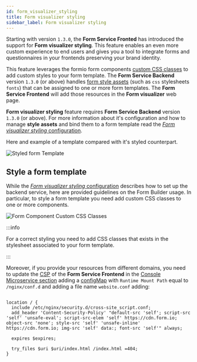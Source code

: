 ```yaml
---
id: form_visualizer_styling
title: Form visualizer styling
sidebar_label: Form visualizer styling
---
```


<!--
WARNING: this file was automatically generated by Mia-Platform Doc Aggregator.
DO NOT MODIFY IT BY HAND.
Instead, modify the source file and run the aggregator to regenerate this file.
-->

Starting with version `1.3.0`, the **Form Service Fronted** has introduced the support for **Form visualizer styling**. This feature enables an even more custom experience to end users and gives you a tool to integrate forms and questionnaires in your frontends preserving your brand identity.

This feature leverages the formio form components [custom CSS classes](https://help.form.io/userguide/forms/form-components#custom-css-class) to add custom styles to your form template. The **Form Service Backend** version `1.3.0` (or above) handles [form style assets](/runtime_suite/form-service-backend/50_form_visualizer_styling_configuration.md#form-style-assets-crud) (such as `css` stylesheets `fonts`) that can be assigned to one or more form templates. The **Form Service Frontend** will add those resources in the **Form visualizer** web page.

**Form visualizer styling** feature requires **Form Service Backend** version `1.3.0` (or above). For more information about it's configuration and how to manage **style assets** and bind them to a form template read the [*Form visualizer styling* configuration](/runtime_suite/form-service-backend/50_form_visualizer_styling_configuration.md).

Here and example of a template compared with it's styled counterpart.

![Styled form Template](img/form-components-custom-css-classes.png)

## Style a form template

While the [*Form visualizer styling* configuration](/runtime_suite/form-service-backend/50_form_visualizer_styling_configuration.md) describes how to set up the backend service, here are provided guidelines on the Form Builder usage. In particular, to style a form template you need add custom CSS classes to one or more components.

![Form Component Custom CSS Classes](img/form-components-custom-css-classes.png)

:::info

For a correct styling you need to add CSS classes that exists in the stylesheet associated to your form template.

:::

Moreover, if you provide your resources from different domains, you need to update the [CSP](https://developer.mozilla.org/en-US/docs/Web/HTTP/CSP) of the **Form Service Frontend** in the [Console Microservice section](/development_suite/api-console/api-design/services.md) adding a [configMap](/development_suite/api-console/api-design/services.md) with `Runtime Mount Path` equal to `/nginx/conf.d` and adding a file name `website.conf` adding:

``` shell

location / {
  include /etc/nginx/security.d/cross-site_script.conf;
  add_header 'Content-Security-Policy' "default-src 'self'; script-src 'self' 'unsafe-eval'; script-src-elem 'self' https://cdn.form.io; object-src 'none'; style-src 'self' 'unsafe-inline' https://cdn.form.io; img-src 'self' data:; font-src 'self'" always;
  
  expires $expires;

  try_files $uri $uri/index.html /index.html =404;
}

```
